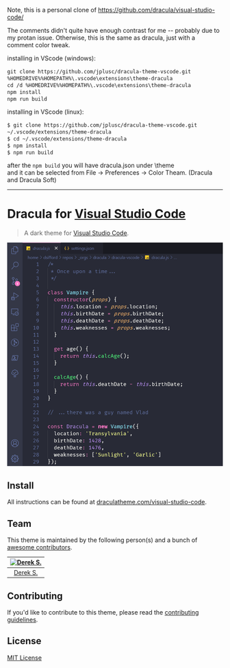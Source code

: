 Note, this is a personal clone of https://github.com/dracula/visual-studio-code/

The comments didn't quite have enough contrast for me -- probably due to my protan issue.
Otherwise, this is the same as dracula, just with a comment color tweak.


installing in VScode (windows):
```
git clone https://github.com/jplusc/dracula-theme-vscode.git %HOMEDRIVE%%HOMEPATH%\.vscode\extensions\theme-dracula
cd /d %HOMEDRIVE%%HOMEPATH%\.vscode\extensions\theme-dracula
npm install
npm run build
```

installing in VScode (linux):
```
$ git clone https://github.com/jplusc/dracula-theme-vscode.git ~/.vscode/extensions/theme-dracula
$ cd ~/.vscode/extensions/theme-dracula
$ npm install
$ npm run build
```

after the `npm build` you will have dracula.json under \theme\
and it can be selected from File -> Preferences -> Color Theam.  (Dracula and Dracula Soft)

---

# Dracula for [Visual Studio Code](http://code.visualstudio.com)

> A dark theme for [Visual Studio Code](http://code.visualstudio.com).

![Screenshot](https://raw.githubusercontent.com/dracula/visual-studio-code/master/screenshot.png)

## Install

All instructions can be found at [draculatheme.com/visual-studio-code](https://draculatheme.com/visual-studio-code).

## Team

This theme is maintained by the following person(s) and a bunch of [awesome contributors](https://github.com/dracula/visual-studio-code/graphs/contributors).

[![Derek S.](https://avatars3.githubusercontent.com/u/5240018?v=3&s=70)](https://github.com/dsifford) |
:---: |
[Derek S.](https://github.com/dsifford) |

## Contributing

If you'd like to contribute to this theme, please read the [contributing guidelines](./.github/CONTRIBUTING.md).

## License

[MIT License](./LICENSE)
